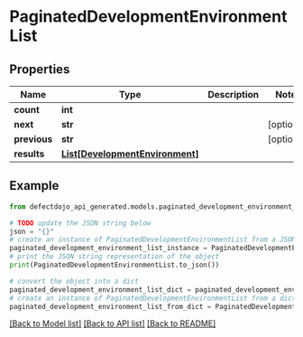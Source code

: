 # PaginatedDevelopmentEnvironmentList


## Properties

Name | Type | Description | Notes
------------ | ------------- | ------------- | -------------
**count** | **int** |  | 
**next** | **str** |  | [optional] 
**previous** | **str** |  | [optional] 
**results** | [**List[DevelopmentEnvironment]**](DevelopmentEnvironment.md) |  | 

## Example

```python
from defectdojo_api_generated.models.paginated_development_environment_list import PaginatedDevelopmentEnvironmentList

# TODO update the JSON string below
json = "{}"
# create an instance of PaginatedDevelopmentEnvironmentList from a JSON string
paginated_development_environment_list_instance = PaginatedDevelopmentEnvironmentList.from_json(json)
# print the JSON string representation of the object
print(PaginatedDevelopmentEnvironmentList.to_json())

# convert the object into a dict
paginated_development_environment_list_dict = paginated_development_environment_list_instance.to_dict()
# create an instance of PaginatedDevelopmentEnvironmentList from a dict
paginated_development_environment_list_from_dict = PaginatedDevelopmentEnvironmentList.from_dict(paginated_development_environment_list_dict)
```
[[Back to Model list]](../README.md#documentation-for-models) [[Back to API list]](../README.md#documentation-for-api-endpoints) [[Back to README]](../README.md)


